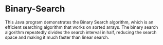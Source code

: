 # Binary-Search
This Java program demonstrates the Binary Search algorithm, which is an efficient searching algorithm that works on sorted arrays. The binary search algorithm repeatedly divides the search interval in half, reducing the search space and making it much faster than linear search.
